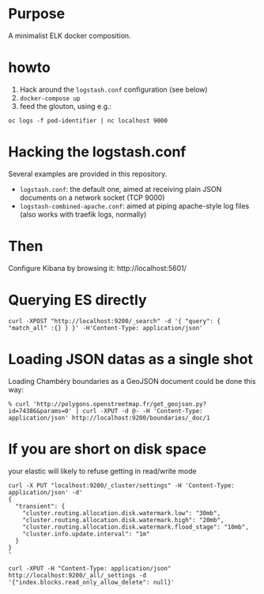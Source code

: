 # Purpose

A minimalist ELK docker composition.

# howto

1. Hack around the `logstash.conf` configuration (see below)
2. `docker-compose up`
3. feed the glouton, using e.g.:

```
oc logs -f pod-identifier | nc localhost 9000
```

# Hacking the logstash.conf

Several examples are provided in this repository.

* `logstash.conf`: the default one, aimed at receiving plain JSON documents on a network socket (TCP 9000)
* `logstash-combined-apache.conf`: aimed at piping apache-style log files (also works with traefik logs, normally)

# Then

Configure Kibana by browsing it: http://localhost:5601/

# Querying ES directly

```
curl -XPOST "http://localhost:9200/_search" -d '{ "query": { "match_all" :{} } }' -H'Content-Type: application/json'
```

# Loading JSON datas as a single shot

Loading Chambéry boundaries as a GeoJSON document could be done this way:

```
% curl 'http://polygons.openstreetmap.fr/get_geojson.py?id=74386&params=0' | curl -XPUT -d @- -H 'Content-Type: application/json' http://localhost:9200/boundaries/_doc/1
```

# If you are short on disk space

your elastic will likely to refuse getting in read/write mode

```
curl -X PUT "localhost:9200/_cluster/settings" -H 'Content-Type: application/json' -d'
{
  "transient": {
    "cluster.routing.allocation.disk.watermark.low": "30mb",
    "cluster.routing.allocation.disk.watermark.high": "20mb",
    "cluster.routing.allocation.disk.watermark.flood_stage": "10mb",
    "cluster.info.update.interval": "1m"
  }
}
'

curl -XPUT -H "Content-Type: application/json" http://localhost:9200/_all/_settings -d '{"index.blocks.read_only_allow_delete": null}'

```

